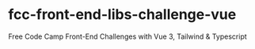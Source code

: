 # fcc-front-end-libs-challenge-vue
Free Code Camp Front-End Challenges with Vue 3, Tailwind &amp; Typescript
